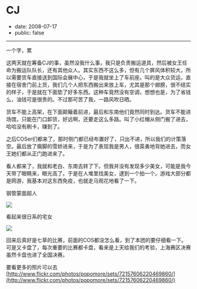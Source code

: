 # CJ

- date: 2008-07-17
- public: false

--------------------------


一个字，累

这两天就在筹备CJ的事，虽然没我什么事，我只是负责搬运道具，然后被女王任命为搬运队队长，还有其他众人。其实东西不这么多，但有几个屏风体积较大，所以需要货车直接送到国际会展中心，于是我就坐上了车前座。叫的是大众货运，直接在宿舍门前上货，我们几个人把东西搬出来放上车，尤其是那个翅膀，很不结实的样子，于是就在下面垫了好多东西。这种车竟然没有空调，想想也是，为了省钱么，油钱可是很贵的。不过那可苦了我，一路风吹日晒。

货车不能上高架，在下面颠簸着前进，最后和东南他们竟然同时到达。货车不能进场馆，只能在门口卸货，好远啊，还要走这么多路。叫了小红帽从侧门搬了进去，哈哈没有刷卡，赚到了。

之后COSer们都来了，那时侧门都已经布置好了，只出不进，所以我们的计策落空。最后放了瘸脚的雪娇进来，于是为了表现我是男人，很英勇地背她进去，而女王她们都从正门跑进来了。

看人都来了，我就和老白、东南去转了下。但我并没有发现多少美女，可能是我今天带了眼睛来，眼光高了。于是在人堆里找美女，逮到一个拍一个。游戏大部分都是网游，我基本对这东西免疫，也就走马观花地看了一下。

钢管蒙面超人


[![](http://bp2.blogger.com/_ixQDXDmMsfA/SH-BVxrStUI/AAAAAAAAAI0/6hE98OAYdiM/s320/CIMG0531.JPG)](http://bp2.blogger.com/_ixQDXDmMsfA/SH-BVxrStUI/AAAAAAAAAI0/6hE98OAYdiM/s1600-h/CIMG0531.JPG)


看起来很日系的宅女


[![](http://bp1.blogger.com/_ixQDXDmMsfA/SH-BWW5TizI/AAAAAAAAAI8/IwaEjPvvorw/s320/CIMG0535.JPG)](http://bp1.blogger.com/_ixQDXDmMsfA/SH-BWW5TizI/AAAAAAAAAI8/IwaEjPvvorw/s1600-h/CIMG0535.JPG)


回来后真好是七草的比赛，前面的COS都没怎么看，到了本团的要仔细看一下。可是又卡盘了，每次重要的比赛都卡盘，看来是上天给我们的考验，上海赛区决赛虽然卡盘也进了全国决赛。

要看更多的照片可以去[http://www.flickr.com/photos/popomore/sets/72157606220469860/](http://www.flickr.com/photos/popomore/sets/72157606220469860/)
